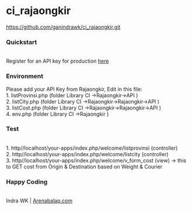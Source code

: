 # ci_rajaongkir
https://github.com/ganindrawk/ci_rajaongkir.git


<h3>Quickstart</h3><br/>
Register for an API key for production <a href="https://rajaongkir.com" target="_blank">here</a> </br>
<h3>Environment</h3>
Please add your API Key from Rajaongkir, Edit in this file: <br/>
1. listProvinsi.php (folder Library CI ->Rajaongkir->API )<br/>
2. listCity.php (folder Library CI ->Rajaongkir->Rajaongkir->API )<br/>
3. listCost.php (folder Library CI ->Rajaongkir->Rajaongkir->API )<br/>
4. env.php (folder Library CI ->Rajaongkir )<br/>

<h3>Test</h3> <br/>
1. http//localhost/your-apps/index.php/welcome/listprovinsi (controller) <br/>
2. http//localhost/your-apps/index.php/welcome/listcity (controller) <br/>
3. http//localhost/your-apps/index.php/welcome/v_form_cost (view) -> this to GET cost from Origin & Destination based on Weight & Courier <br/>

<h3>Happy Coding</h3>

</br>
Indra WK | <a href="https://arenabalap.com">Arenabalap.com</a>
